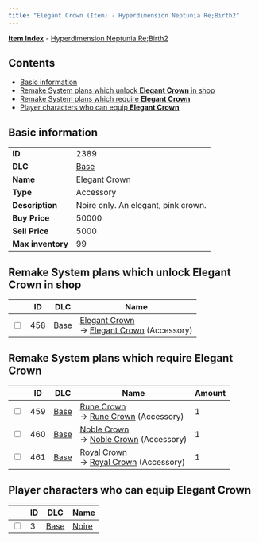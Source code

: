 ```yaml
---
title: "Elegant Crown (Item) - Hyperdimension Neptunia Re;Birth2"
---
```


[**Item Index**](/neptunia/rb2/item/index.html) - [Hyperdimension Neptunia Re;Birth2](/neptunia/rb2)

## Contents

- [Basic information](#basic-information)
- [Remake System plans which unlock **Elegant Crown** in shop](#remake-system-plans-which-unlock-elegant-crown-in-shop)
- [Remake System plans which require **Elegant Crown**](#remake-system-plans-which-require-elegant-crown)
- [Player characters who can equip **Elegant Crown**](#player-characters-who-can-equip-elegant-crown)

## Basic information

|   |   |
| -- | -- |
| **ID** | 2389 |
| **DLC** | [Base](/neptunia/rb2/dlc/0-base.html) |
| **Name** | Elegant Crown |
| **Type** | Accessory |
| **Description** | Noire only. An elegant, pink crown. |
| **Buy Price** | 50000 |
| **Sell Price** | 5000 |
| **Max inventory** | 99 |

## Remake System plans which unlock **Elegant Crown** in shop

|    | ID | DLC | Name |
| -- | -- | --- | ---- |
| <input type="checkbox" id="rb2-remake-0-458" class="trackbox" /> | 458 | [Base](/neptunia/rb2/dlc/0-base.html) | [Elegant Crown](/neptunia/rb2/remake/0-458-elegant-crown.html)<br />→ [Elegant Crown](/neptunia/rb2/item/0-2389-elegant-crown.html) (Accessory) |

## Remake System plans which require **Elegant Crown**

|    | ID | DLC | Name | Amount |
| -- | -- | --- | ---- | ------ |
| <input type="checkbox" id="rb2-remake-0-459" class="trackbox" /> | 459 | [Base](/neptunia/rb2/dlc/0-base.html) | [Rune Crown](/neptunia/rb2/remake/0-459-rune-crown.html)<br />→ [Rune Crown](/neptunia/rb2/item/0-2390-rune-crown.html) (Accessory) | 1 |
| <input type="checkbox" id="rb2-remake-0-460" class="trackbox" /> | 460 | [Base](/neptunia/rb2/dlc/0-base.html) | [Noble Crown](/neptunia/rb2/remake/0-460-noble-crown.html)<br />→ [Noble Crown](/neptunia/rb2/item/0-2391-noble-crown.html) (Accessory) | 1 |
| <input type="checkbox" id="rb2-remake-0-461" class="trackbox" /> | 461 | [Base](/neptunia/rb2/dlc/0-base.html) | [Royal Crown](/neptunia/rb2/remake/0-461-royal-crown.html)<br />→ [Royal Crown](/neptunia/rb2/item/0-2392-royal-crown.html) (Accessory) | 1 |

## Player characters who can equip **Elegant Crown**

|    | ID | DLC | Name |
| -- | -- | --- | ---- |
| <input type="checkbox" id="rb2-player-0-3" class="trackbox" /> | 3 | [Base](/neptunia/rb2/dlc/0-base.html) | [Noire](/neptunia/rb2/player/0-3-noire.html) |